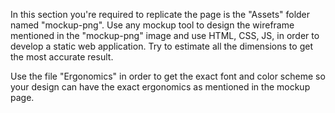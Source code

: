 In this section you're required to replicate the page is the "Assets" folder named "mockup-png". Use any mockup tool to design the wireframe mentioned in the "mockup-png" image and use HTML, CSS, JS, in order to develop a static web application. Try to estimate all the dimensions to get the most accurate result.

Use the file "Ergonomics" in order to get the exact font and color scheme so your design can have the exact ergonomics as mentioned in the mockup page.